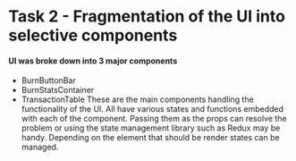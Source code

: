 # Task 2 - Fragmentation of the UI into selective components
#### UI was broke down into 3 major components
- BurnButtonBar
- BurnStatsContainer
- TransactionTable
These are the main components handling the functionality of the UI. All have various states and functions embedded with each of the component. Passing them as the props can resolve the problem or using the state management library such as Redux may be handy. 
Depending on the element that should be render states can be managed.
